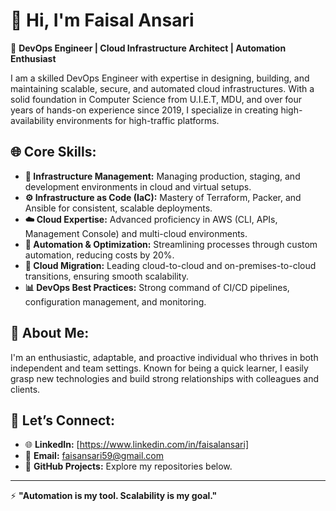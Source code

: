 # 👋 Hi, I'm Faisal Ansari

🚀 **DevOps Engineer | Cloud Infrastructure Architect | Automation Enthusiast**

I am a skilled DevOps Engineer with expertise in designing, building, and maintaining scalable, secure, and automated cloud infrastructures. With a solid foundation in Computer Science from U.I.E.T, MDU, and over four years of hands-on experience since 2019, I specialize in creating high-availability environments for high-traffic platforms.

## 🌐 Core Skills:
- **🚀 Infrastructure Management:** Managing production, staging, and development environments in cloud and virtual setups.  
- **⚙️ Infrastructure as Code (IaC):** Mastery of Terraform, Packer, and Ansible for consistent, scalable deployments.  
- **☁️ Cloud Expertise:** Advanced proficiency in AWS (CLI, APIs, Management Console) and multi-cloud environments.  
- **🔧 Automation & Optimization:** Streamlining processes through custom automation, reducing costs by 20%.  
- **🚀 Cloud Migration:** Leading cloud-to-cloud and on-premises-to-cloud transitions, ensuring smooth scalability.  
- **📊 DevOps Best Practices:** Strong command of CI/CD pipelines, configuration management, and monitoring.  

## 🌱 About Me:
I'm an enthusiastic, adaptable, and proactive individual who thrives in both independent and team settings. Known for being a quick learner, I easily grasp new technologies and build strong relationships with colleagues and clients.

## 🚀 Let’s Connect:
- 🌐 **LinkedIn:** [https://www.linkedin.com/in/faisalansari]  
- 📧 **Email:** faisansari59@gmail.com  
- 📝 **GitHub Projects:** Explore my repositories below.  

---

⚡️ **"Automation is my tool. Scalability is my goal."** 
